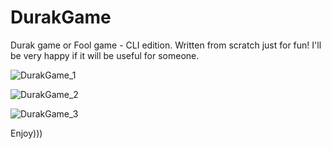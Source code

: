 # DurakGame
Durak game or Fool game - CLI edition.
Written from scratch just for fun!
I'll be very happy if it will be useful for someone.

![DurakGame_1](https://user-images.githubusercontent.com/128217174/235555561-512cfc83-3b69-41c6-b12b-4a5a5e93071d.jpg)

![DurakGame_2](https://user-images.githubusercontent.com/128217174/235555564-12e47bd9-c948-41f6-a22c-bf0d16e4d89f.jpg)

![DurakGame_3](https://user-images.githubusercontent.com/128217174/235555565-8c1e34c1-7154-4719-9f0b-8109be8af7b4.jpg)

Enjoy)))
